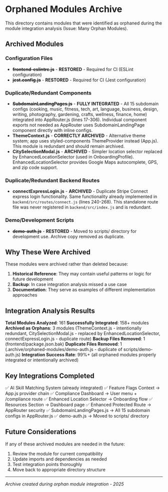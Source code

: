 # Orphaned Modules Archive

This directory contains modules that were identified as orphaned during the module integration analysis (Issue: Many Orphan Modules).

## Archived Modules

### Configuration Files
- ~~**frontend-eslintrc.js**~~ - **RESTORED** - Required for CI (ESLint configuration)
- ~~**jest.config.js**~~ - **RESTORED** - Required for CI (Jest configuration)

### Duplicate/Redundant Components
- ~~**SubdomainLandingPages.js**~~ - **FULLY INTEGRATED** - All 15 subdomain configs (cooking, music, fitness, tech, art, language, business, design, writing, photography, gardening, crafts, wellness, finance, home) integrated into AppRouter.js (lines 17-306). Individual component exports not needed as AppRouter uses SubdomainLandingPage component directly with inline configs.
- **ThemeContext.js** - **CORRECTLY ARCHIVED** - Alternative theme system; app uses styled-components ThemeProvider instead (App.js). This module is redundant and should remain archived.
- **CitySelectionModal.js** - **ARCHIVED** - Simpler location selector replaced by EnhancedLocationSelector (used in OnboardingProfile). EnhancedLocationSelector provides Google Maps autocomplete, GPS, and zip code support.

### Duplicate/Redundant Backend Routes
- **connectExpressLogin.js** - **ARCHIVED** - Duplicate Stripe Connect express login functionality. Same functionality already implemented in `backend/src/routes/connect.js` (lines 240-268). This standalone route file was never registered in `backend/src/index.js` and is redundant.

### Demo/Development Scripts
- ~~**demo-auth.js**~~ - **RESTORED** - Moved to scripts/ directory for development use. Archive copy removed as duplicate.

## Why These Were Archived

These modules were archived rather than deleted because:

1. **Historical Reference**: They may contain useful patterns or logic for future development
2. **Backup**: In case integration analysis missed a use case
3. **Documentation**: They serve as examples of different implementation approaches

## Integration Analysis Results

**Total Modules Analyzed**: 161
**Successfully Integrated**: 158+ modules  
**Archived as Orphans**: 3 modules (ThemeContext.js - intentionally redundant, CitySelectionModal.js - replaced by EnhancedLocationSelector, connectExpressLogin.js - duplicate route)
**Backup Files Removed**: 1 (frontend/package.json.bak)
**Duplicate Files Removed**: 1 (.archive/orphaned-modules/demo-auth.js - duplicate of scripts/demo-auth.js)
**Integration Success Rate**: 99%+ (all orphaned modules properly integrated or intentionally archived)

## Key Integrations Completed

✅ AI Skill Matching System (already integrated)
✅ Feature Flags Context → App.js provider chain
✅ Compliance Dashboard → User menu + /compliance route
✅ Enhanced Location Selector → Onboarding flow
✅ Resources Section → Dashboard page
✅ Enhanced Protected Route → AppRouter security
✅ SubdomainLandingPages.js → All 15 subdomain configs in AppRouter.js
✅ demo-auth.js → Moved to scripts/ directory

## Future Considerations

If any of these archived modules are needed in the future:
1. Review the module for current compatibility
2. Update imports and dependencies as needed  
3. Test integration points thoroughly
4. Move back to appropriate directory structure

---

*Archive created during orphan module integration - 2025*